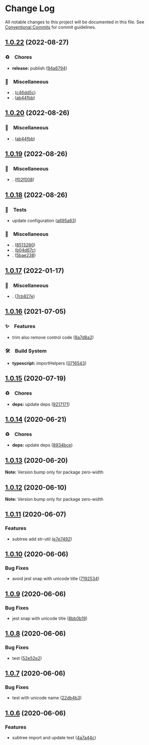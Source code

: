 # Change Log

All notable changes to this project will be documented in this file.
See [Conventional Commits](https://conventionalcommits.org) for commit guidelines.

## [1.0.22](https://github.com/bluelovers/ws-string/compare/zero-width@1.0.19...zero-width@1.0.22) (2022-08-27)



### ♻️　Chores

* **release:** publish ([94a6794](https://github.com/bluelovers/ws-string/commit/94a6794030893ceec691d20444d562f4579ba967))


### 🔖　Miscellaneous

* . ([c46dd5c](https://github.com/bluelovers/ws-string/commit/c46dd5c282d6b6297c374f5e6983bc05a2a3914b))
* . ([ab44fbb](https://github.com/bluelovers/ws-string/commit/ab44fbb3afc8931caea68a1528c74a4e873b0731))



## [1.0.20](https://github.com/bluelovers/ws-string/compare/zero-width@1.0.19...zero-width@1.0.20) (2022-08-26)



### 🔖　Miscellaneous

* . ([ab44fbb](https://github.com/bluelovers/ws-string/commit/ab44fbb3afc8931caea68a1528c74a4e873b0731))



## [1.0.19](https://github.com/bluelovers/ws-string/compare/zero-width@1.0.18...zero-width@1.0.19) (2022-08-26)



### 🔖　Miscellaneous

* . ([f02f008](https://github.com/bluelovers/ws-string/commit/f02f0084480b8c21f85f55f1c0d5f0e0e86306dc))



## [1.0.18](https://github.com/bluelovers/ws-string/compare/zero-width@1.0.17...zero-width@1.0.18) (2022-08-26)



### 🚨　Tests

* update configuration ([a695a63](https://github.com/bluelovers/ws-string/commit/a695a63cafc1a89b5f86cdbeb4cf1295933c9039))


### 🔖　Miscellaneous

* . ([8513280](https://github.com/bluelovers/ws-string/commit/8513280fe4d7285539df53040233d2080893b03b))
* . ([b04d67c](https://github.com/bluelovers/ws-string/commit/b04d67c8ca4b321cf88b01d82beb645f43a052e1))
* . ([5bae238](https://github.com/bluelovers/ws-string/commit/5bae23820b5f8032d9715292c485ed3272909c36))



## [1.0.17](https://github.com/bluelovers/ws-string/compare/zero-width@1.0.16...zero-width@1.0.17) (2022-01-17)


### 🔖　Miscellaneous

* . ([7cb827e](https://github.com/bluelovers/ws-string/commit/7cb827e5dc146474f8385ba919eefb48824c1dc2))





## [1.0.16](https://github.com/bluelovers/ws-string/compare/zero-width@1.0.15...zero-width@1.0.16) (2021-07-05)


### ✨　Features

* trim also remove control code ([8a7d8a2](https://github.com/bluelovers/ws-string/commit/8a7d8a211257b0921cdcbdf71cae41ff4f8f30c3))


### 🛠　Build System

* **typescript:** importHelpers ([0716543](https://github.com/bluelovers/ws-string/commit/07165434bf3e251a31c4d27966ea53136e5bc2e0))





## [1.0.15](https://github.com/bluelovers/ws-string/compare/zero-width@1.0.14...zero-width@1.0.15) (2020-07-19)


### ♻️　Chores

* **deps:** update deps ([9217171](https://github.com/bluelovers/ws-string/commit/92171710ad05549c9fef9fc875b3b587d87afdb1))





## [1.0.14](https://github.com/bluelovers/ws-string/compare/zero-width@1.0.13...zero-width@1.0.14) (2020-06-21)


### ♻️　Chores

* **deps:** update deps ([8934bce](https://github.com/bluelovers/ws-string/commit/8934bce53827a2af68a117c6e561fe201c5037ea))





## [1.0.13](https://github.com/bluelovers/ws-string/compare/zero-width@1.0.12...zero-width@1.0.13) (2020-06-20)

**Note:** Version bump only for package zero-width





## [1.0.12](https://github.com/bluelovers/ws-string/compare/zero-width@1.0.11...zero-width@1.0.12) (2020-06-10)

**Note:** Version bump only for package zero-width





## [1.0.11](https://github.com/bluelovers/ws-string/compare/zero-width@1.0.10...zero-width@1.0.11) (2020-06-07)


### Features

* subtree add str-util ([e7e7492](https://github.com/bluelovers/ws-string/commit/e7e74928ab4dd8e36caf5cebffe43f5d19a50b4e))





## [1.0.10](https://github.com/bluelovers/ws-string/compare/zero-width@1.0.9...zero-width@1.0.10) (2020-06-06)


### Bug Fixes

* avoid jest snap with unicode title ([7192534](https://github.com/bluelovers/ws-string/commit/7192534e7e379c154397452f2c40981481198d44))





## [1.0.9](https://github.com/bluelovers/ws-string/compare/zero-width@1.0.8...zero-width@1.0.9) (2020-06-06)


### Bug Fixes

* jest snap with unicode title ([8bb0b19](https://github.com/bluelovers/ws-string/commit/8bb0b19987306f0807f198c1d5bd41b0ba3a39ce))





## [1.0.8](https://github.com/bluelovers/ws-string/compare/zero-width@1.0.7...zero-width@1.0.8) (2020-06-06)


### Bug Fixes

* test ([52e52e2](https://github.com/bluelovers/ws-string/commit/52e52e2b3822c3a0894228cbb8f25a9c3c2c9498))





## [1.0.7](https://github.com/bluelovers/ws-string/compare/zero-width@1.0.6...zero-width@1.0.7) (2020-06-06)


### Bug Fixes

* test with unicode name ([22db4b3](https://github.com/bluelovers/ws-string/commit/22db4b33399c41e4a6dff928763a246a338aa0cb))





## [1.0.6](https://github.com/bluelovers/ws-string/compare/zero-width@1.0.5...zero-width@1.0.6) (2020-06-06)


### Features

* subtree import and update test ([4a7a44c](https://github.com/bluelovers/ws-string/commit/4a7a44cdeeee0ad3197e1c2171d01a9f213c4e64))
